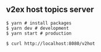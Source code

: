 ## v2ex host topics server

```
$ yarn # install packages
$ yarn dev # development
$ yarn start # production
```

```
$ curl http://localhost:8080/v2hot
```

